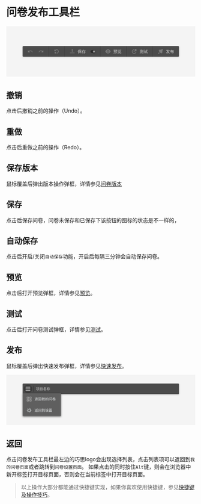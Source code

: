# 问卷发布工具栏

<img src='../../assets/snapshots/layout/navbar/operation.png'>

## 撤销
点击后撤销之前的操作（Undo）。

## 重做
点击后重做之前的操作（Redo）。

## 保存版本
鼠标覆盖后弹出版本操作弹框，详情参见[问卷版本](../advance-topic/version.md)

## 保存
点击后保存问卷，问卷未保存和已保存下该按钮的图标的状态是不一样的，

## 自动保存
点击后开启/关闭`自动保存`功能，开启后每隔三分钟会自动保存问卷。

## 预览
点击后打开预览弹框，详情参见[预览](../preview/concept.md)。

## 测试
点击后打开问卷测试弹框，详情参见[测试](../advance-topic/debug.md)。

## 发布
鼠标覆盖后弹出快速发布弹框，详情参见[快速发布](../advance-topic/quick-publish.md)。

<img src='../../assets/snapshots/layout/navbar/back-to-dashboard.png'>

## 返回
点击问卷发布工具栏最左边的巧思logo会出现选择列表，点击列表项可以返回到`我的问卷页面`或者跳转到`问卷设置页面`。
如果点击的同时按住`Alt`键，则会在浏览器中新开标签打开目标页面，否则会在当前标签中打开目标页面。

> 以上操作大部分都能通过快捷键实现，如果你喜欢使用快捷键，参见[快捷键及操作技巧](../shortcut/concept.md)。

